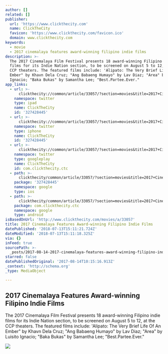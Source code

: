 ```yaml
---
author: []
related: []
publisher:
  url: 'https://www.clickthecity.com'
  name: ClickTheCity
  favicon: 'https://www.clickthecity.com/favicon.ico'
  domain: www.clickthecity.com
keywords:
  - movie
  - 2017 cinemalaya features award-winning filipino indie films
description: >-
  The 2017 Cinemalaya Film Festival presents 18 award-winning Filipino indie
  films for its Indie Nation section, to be screened on August 5 to 12, at the
  CCP theaters. The featured films include: 'Alipato: The Very Brief Life Of An
  Ember" by Khavn Dela Cruz; "Ang Babaeng Humayo" by Lav Diaz; "Area" by Luisito
  Ignacio; "Baka Bukas" by Samantha Lee; "Best.Partee.Ever."
app_links:
  - url: >-
      clickthecity://common/article/33057/?section=movies&title=2017+Cinemalaya+Features+Award-winning+Filipino+Indie+Films
    namespace: twitter
    type: ipad
    name: ClickTheCity
    id: '327428445'
  - url: >-
      clickthecity://common/article/33057/?section=movies&title=2017+Cinemalaya+Features+Award-winning+Filipino+Indie+Films
    namespace: twitter
    type: iphone
    name: ClickTheCity
    id: '327428445'
  - url: >-
      clickthecity://common/article/33057/?section=movies&title=2017+Cinemalaya+Features+Award-winning+Filipino+Indie+Films
    namespace: twitter
    type: googleplay
    name: ClickTheCity
    id: com.clickthecity.ctc
  - path: >-
      clickthecity/common/article/33057/?section=movies&title=2017+Cinemalaya+Features+Award-winning+Filipino+Indie+Films
    package: '327428445'
    namespace: google
    type: ios
  - path: >-
      clickthecity/common/article/33057/?section=movies&title=2017+Cinemalaya+Features+Award-winning+Filipino+Indie+Films
    package: com.clickthecity.ctc
    namespace: google
    type: android
isBasedOnUrl: 'http://www.clickthecity.com/movies/a/33057'
title: 2017 Cinemalaya Features Award-winning Filipino Indie Films
datePublished: '2018-07-13T15:11:21.724Z'
dateModified: '2018-07-13T15:11:18.325Z'
via: {}
inFeed: true
sourcePath: >-
  _posts/2017-08-14-2017-cinemalaya-features-award-winning-filipino-indie-films.md
starred: false
datePublishedOriginal: '2017-08-14T10:15:16.913Z'
_context: 'http://schema.org'
_type: MediaObject

---
```

<article style=""><h1>2017 Cinemalaya Features Award-winning Filipino Indie Films</h1><p>The 2017 Cinemalaya Film Festival presents 18 award-winning Filipino indie films for its Indie Nation section, to be screened on August 5 to 12, at the CCP theaters. The featured films include: 'Alipato: The Very Brief Life Of An Ember" by Khavn Dela Cruz; "Ang Babaeng Humayo" by Lav Diaz; "Area" by Luisito Ignacio; "Baka Bukas" by Samantha Lee; "Best.Partee.Ever."</p><img src="https://cdn1.clickthecity.com/images/articles/content/59840c1a175e67.74208443.jpg" /></article>